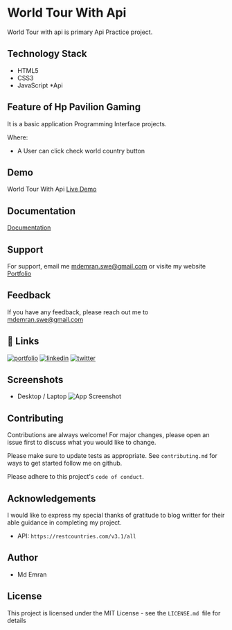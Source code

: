 
# World Tour With Api
World Tour with api is primary Api Practice project.

## Technology Stack
* HTML5
* CSS3
* JavaScript
*Api




## Feature of Hp Pavilion Gaming
It is a basic application Programming Interface projects.

Where:
* A User can click check world country button

## Demo
World Tour With Api
[Live Demo](https://emranswe.github.io/world-tour-with-api/)

## Documentation

[Documentation](https://github.com/EmranSWE/world-tour-with-api/blob/main/README.md)


## Support

For support, email me mdemran.swe@gmail.com or visite my website [Portfolio](https://emran-portfolio.web.app/)


## Feedback

If you have any feedback, please reach out me to
mdemran.swe@gmail.com


## 🔗 Links
[![portfolio](https://img.shields.io/badge/my_portfolio-000?style=for-the-badge&logo=ko-fi&logoColor=white)](https://emran-portfolio.web.app/)
[![linkedin](https://img.shields.io/badge/linkedin-0A66C2?style=for-the-badge&logo=linkedin&logoColor=white)](https://www.linkedin.com/in/emran2k18/)
[![twitter](https://img.shields.io/badge/twitter-1DA1F2?style=for-the-badge&logo=twitter&logoColor=white)](https://twitter.com/EmranSwe)


## Screenshots
- Desktop / Laptop
![App Screenshot](https://i.ibb.co/W08TYy2/Screenshot-Api.png)


## Contributing

Contributions are always welcome!
For major changes, please open an issue first to discuss what you would like to change.

Please make sure to update tests as appropriate.
See `contributing.md` for ways to get started follow me on github.

Please adhere to this project's `code of conduct`.
## Acknowledgements

I would like to express my special thanks of gratitude to blog writter for their able guidance in completing my project.
- API: `https://restcountries.com/v3.1/all`
## Author

- Md Emran
## License

This project is licensed under the MIT License - see the `LICENSE.md `file for details


